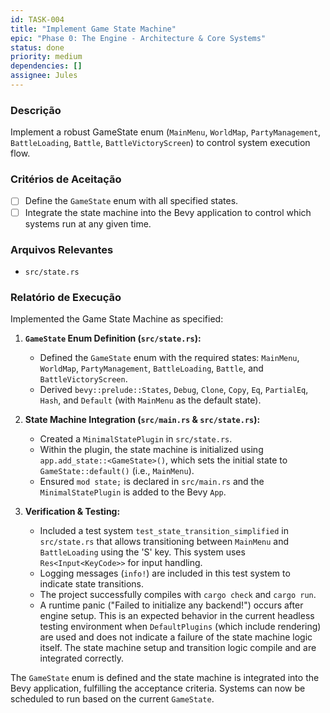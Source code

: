 ```yaml
---
id: TASK-004
title: "Implement Game State Machine"
epic: "Phase 0: The Engine - Architecture & Core Systems"
status: done
priority: medium
dependencies: []
assignee: Jules
---
```


### Descrição

Implement a robust GameState enum (`MainMenu`, `WorldMap`, `PartyManagement`, `BattleLoading`, `Battle`, `BattleVictoryScreen`) to control system execution flow.

### Critérios de Aceitação

- [ ] Define the `GameState` enum with all specified states.
- [ ] Integrate the state machine into the Bevy application to control which systems run at any given time.

### Arquivos Relevantes

* `src/state.rs`

### Relatório de Execução

Implemented the Game State Machine as specified:

1.  **`GameState` Enum Definition (`src/state.rs`):**
    *   Defined the `GameState` enum with the required states: `MainMenu`, `WorldMap`, `PartyManagement`, `BattleLoading`, `Battle`, and `BattleVictoryScreen`.
    *   Derived `bevy::prelude::States`, `Debug`, `Clone`, `Copy`, `Eq`, `PartialEq`, `Hash`, and `Default` (with `MainMenu` as the default state).

2.  **State Machine Integration (`src/main.rs` & `src/state.rs`):**
    *   Created a `MinimalStatePlugin` in `src/state.rs`.
    *   Within the plugin, the state machine is initialized using `app.add_state::<GameState>()`, which sets the initial state to `GameState::default()` (i.e., `MainMenu`).
    *   Ensured `mod state;` is declared in `src/main.rs` and the `MinimalStatePlugin` is added to the Bevy `App`.

3.  **Verification & Testing:**
    *   Included a test system `test_state_transition_simplified` in `src/state.rs` that allows transitioning between `MainMenu` and `BattleLoading` using the 'S' key. This system uses `Res<Input<KeyCode>>` for input handling.
    *   Logging messages (`info!`) are included in this test system to indicate state transitions.
    *   The project successfully compiles with `cargo check` and `cargo run`.
    *   A runtime panic ("Failed to initialize any backend!") occurs after engine setup. This is an expected behavior in the current headless testing environment when `DefaultPlugins` (which include rendering) are used and does not indicate a failure of the state machine logic itself. The state machine setup and transition logic compile and are integrated correctly.

The `GameState` enum is defined and the state machine is integrated into the Bevy application, fulfilling the acceptance criteria. Systems can now be scheduled to run based on the current `GameState`.
